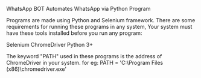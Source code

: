 WhatsApp BOT
Automates WhatsApp via Python Program

Programs are made using Python and Selenium framework.
There are some requirements for running these programs in any system, Your system must have these tools installed before you run any program:

Selenium
ChromeDriver
Python 3+

The keyword "PATH" used in these programs is the address of ChromeDriver in your system. for eg: PATH = 'C:\Program Files (x86)\chromedriver.exe'
